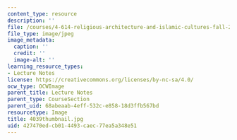 ```yaml
---
content_type: resource
description: ''
file: /courses/4-614-religious-architecture-and-islamic-cultures-fall-2002/427470edcb014493caec77ea5a348e51_4039thumbnail.jpg
file_type: image/jpeg
image_metadata:
  caption: ''
  credit: ''
  image-alt: ''
learning_resource_types:
- Lecture Notes
license: https://creativecommons.org/licenses/by-nc-sa/4.0/
ocw_type: OCWImage
parent_title: Lecture Notes
parent_type: CourseSection
parent_uid: 68abeaab-4eff-532c-e858-18d3ffb567bd
resourcetype: Image
title: 4039thumbnail.jpg
uid: 427470ed-cb01-4493-caec-77ea5a348e51
---
```

